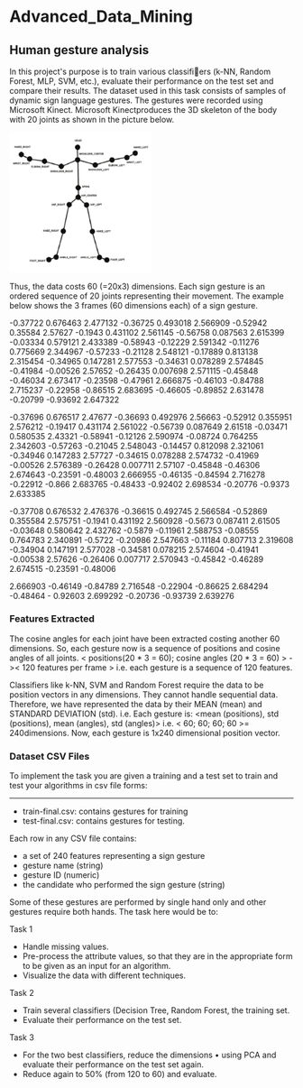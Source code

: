 # Advanced_Data_Mining


## Human gesture analysis
In this project's purpose is to train various classifiers (k-NN, Random Forest, MLP, SVM, etc.), evaluate their performance on the test set and compare their results. 
The dataset used in this task consists of samples of dynamic sign language gestures. The gestures were recorded using Microsoft Kinect. Microsoft Kinectproduces the 3D skeleton of the body with 20 joints as shown in the picture below.

<img align="middl" width=50% alt="Coding" src="https://github.com/CallisteVariks/Advanced_Data_Mining/blob/main/visuals/skeleton.png">

Thus, the data costs 60 (=20x3) dimensions. Each sign gesture is an ordered sequence of 20 joints representing their movement. The example below shows the 3 frames (60 dimensions each) of a sign gesture.

-0.37722 0.676463 2.477132 -0.36725 0.493018 2.566909 -0.52942 0.35584 2.57627 -0.1943 0.431102 2.561145 -0.56758 0.087563 2.615399 -0.03334 0.579121 2.433389 -0.58943 -0.12229 2.591342 -0.11276 0.775669 2.344967 -0.57233 -0.21128 2.548121 -0.17889 0.813138 2.315454 -0.34965 0.147281 2.577553 -0.34631 0.078289 2.574845 -0.41984 -0.00526 2.57652 -0.26435 0.007698 2.571115 -0.45848 -0.46034 2.673417 -0.23598 -0.47961 2.666875 -0.46103 -0.84788 2.715237 -0.22958 -0.86515 2.683695 -0.46605 -0.89852 2.631478 -0.20799 -0.93692 2.647322 

-0.37696 0.676517 2.47677 -0.36693 0.492976 2.56663 -0.52912 0.355951 2.576212 -0.19417 0.431174 2.561022 -0.56739 0.087649 2.61518 -0.03471 0.580535 2.43321 -0.58941 -0.12126 2.590974 -0.08724 0.764255 2.342603 -0.57263 -0.21045 2.548043 -0.14457 0.812098 2.321061 -0.34946 0.147283 2.57727 -0.34615 0.078288 2.574732 -0.41969 -0.00526 2.576389 -0.26428 0.007711 2.57107 -0.45848 -0.46306 2.674643 -0.23591 -0.48003 2.666955 -0.46135 -0.84594 2.716278 -0.22912 -0.866 2.683765 -0.48433 -0.92402 2.698534 -0.20776 -0.9373 2.633385

-0.37708 0.676532 2.476376 -0.36615 0.492745 2.566584 -0.52869 0.355584 2.575751 -0.1941 0.431192 2.560928 -0.5673 0.087411 2.61505 -0.03648 0.580642 2.432762 -0.5879 -0.11961 2.588753 -0.08555 0.764783 2.340891 -0.5722 -0.20986 2.547663 -0.11184 0.807713 2.319608 -0.34904 0.147191 2.577028 -0.34581 0.078215 2.574604 -0.41941 -0.00538 2.57626 -0.26406 0.007717 2.570943 -0.45842 -0.46289 2.674515 -0.23591 -0.48006

2.666903 -0.46149 -0.84789 2.716548 -0.22904 -0.86625 2.684294 -0.48464 - 0.92603 2.699292 -0.20736 -0.93739 2.639276


### Features Extracted
The cosine angles for each joint have been extracted costing another 60 dimensions. So, each gesture now is a sequence of positions and cosine angles of all joints.
< positions(20 * 3 = 60); cosine angles (20 * 3 = 60) > - >< 120 features per frame >
i.e. each gesture is a sequence of 120 features.

Classifiers like k-NN, SVM and Random Forest require the data to be position vectors in any dimensions. They cannot handle sequential data. Therefore, we have represented the data by their MEAN (mean) and STANDARD DEVIATION (std).
i.e. Each gesture is: <mean (positions), std (positions), mean (angles), std (angles)>
i.e. < 60; 60; 60; 60 >= 240dimensions.
Now, each gesture is 1x240 dimensional position vector. 


### Dataset CSV Files
To implement the task you are given a training and a test set to train and test your algorithms in csv file forms:
***
* train-final.csv: contains gestures for training 
* test-final.csv: contains gestures for testing.

Each row in any CSV file contains:
* a set of 240 features representing a sign gesture
* gesture name (string)
* gesture ID (numeric)
* the candidate who performed the sign gesture (string)


Some of these gestures are performed by single hand only and other gestures require both hands.
The task here would be to:

Task 1
* Handle missing values.
* Pre-process the attribute values, so that they are in the appropriate form to be given as an input for an algorithm.
* Visualize the data with different techniques.
  
Task 2
* Train several classifiers (Decision Tree, Random Forest, the training set.
* Evaluate their performance on the test set.
  
Task 3
* For the two best classifiers, reduce the dimensions • using PCA and evaluate their performance on the test set again.
* Reduce again to 50% (from 120 to 60) and evaluate.
